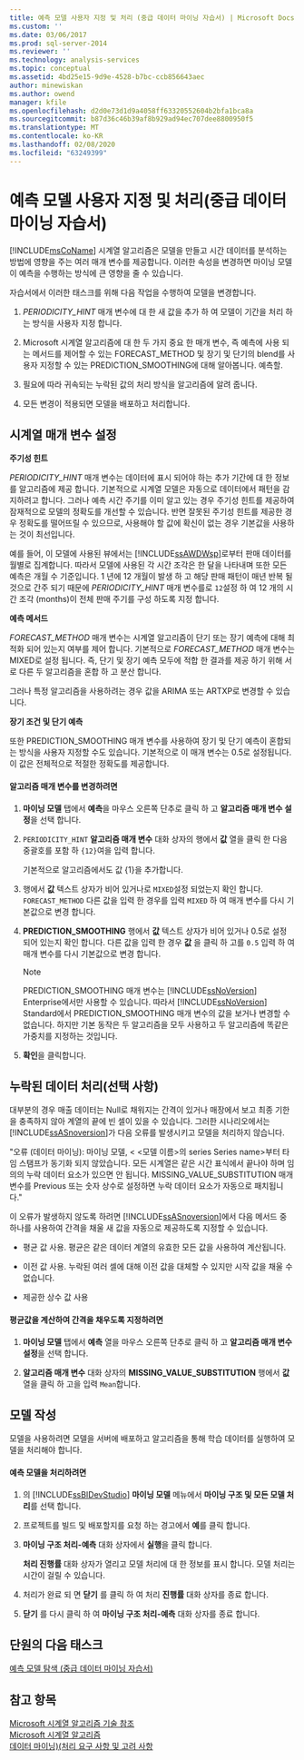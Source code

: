 ```yaml
---
title: 예측 모델 사용자 지정 및 처리 (중급 데이터 마이닝 자습서) | Microsoft Docs
ms.custom: ''
ms.date: 03/06/2017
ms.prod: sql-server-2014
ms.reviewer: ''
ms.technology: analysis-services
ms.topic: conceptual
ms.assetid: 4bd25e15-9d9e-4528-b7bc-ccb856643aec
author: minewiskan
ms.author: owend
manager: kfile
ms.openlocfilehash: d2d0e73d1d9a4058ff63320552604b2bfa1bca8a
ms.sourcegitcommit: b87d36c46b39af8b929ad94ec707dee8800950f5
ms.translationtype: MT
ms.contentlocale: ko-KR
ms.lasthandoff: 02/08/2020
ms.locfileid: "63249399"
---
```

# <a name="customizing-and-processing-the-forecasting-model-intermediate-data-mining-tutorial"></a>예측 모델 사용자 지정 및 처리(중급 데이터 마이닝 자습서)
  
  [!INCLUDE[msCoName](../includes/msconame-md.md)] 시계열 알고리즘은 모델을 만들고 시간 데이터를 분석하는 방법에 영향을 주는 여러 매개 변수를 제공합니다. 이러한 속성을 변경하면 마이닝 모델이 예측을 수행하는 방식에 큰 영향을 줄 수 있습니다.  
  
 자습서에서 이러한 태스크를 위해 다음 작업을 수행하여 모델을 변경합니다.  
  
1.  *PERIODICITY_HINT* 매개 변수에 대 한 새 값을 추가 하 여 모델이 기간을 처리 하는 방식을 사용자 지정 합니다.  
  
2.  Microsoft 시계열 알고리즘에 대 한 두 가지 중요 한 매개 변수, 즉 예측에 사용 되는 메서드를 제어할 수 있는 FORECAST_METHOD 및 장기 및 단기의 blend를 사용자 지정할 수 있는 PREDICTION_SMOOTHING에 대해 알아봅니다. 예측할.  
  
3.  필요에 따라 귀속되는 누락된 값의 처리 방식을 알고리즘에 알려 줍니다.  
  
4.  모든 변경이 적용되면 모델을 배포하고 처리합니다.  
  
## <a name="setting-time-series-parameters"></a>시계열 매개 변수 설정  
 **주기성 힌트**  
  
 *PERIODICITY_HINT* 매개 변수는 데이터에 표시 되어야 하는 추가 기간에 대 한 정보를 알고리즘에 제공 합니다. 기본적으로 시계열 모델은 자동으로 데이터에서 패턴을 감지하려고 합니다. 그러나 예측 시간 주기를 이미 알고 있는 경우 주기성 힌트를 제공하여 잠재적으로 모델의 정확도를 개선할 수 있습니다. 반면 잘못된 주기성 힌트를 제공한 경우 정확도를 떨어뜨릴 수 있으므로, 사용해야 할 값에 확신이 없는 경우 기본값을 사용하는 것이 최선입니다.  
  
 예를 들어, 이 모델에 사용된 뷰에서는 [!INCLUDE[ssAWDWsp](../includes/ssawdwsp-md.md)]로부터 판매 데이터를 월별로 집계합니다. 따라서 모델에 사용된 각 시간 조각은 한 달을 나타내며 또한 모든 예측은 개월 수 기준입니다. 1 년에 12 개월이 발생 하 고 해당 판매 패턴이 매년 반복 될 것으로 간주 되기 때문에 *PERIODICITY_HINT* 매개 변수를로 `12`설정 하 여 12 개의 시간 조각 (months)이 전체 판매 주기를 구성 하도록 지정 합니다.  
  
 **예측 메서드**  
  
 *FORECAST_METHOD* 매개 변수는 시계열 알고리즘이 단기 또는 장기 예측에 대해 최적화 되어 있는지 여부를 제어 합니다. 기본적으로 *FORECAST_METHOD* 매개 변수는 MIXED로 설정 됩니다. 즉, 단기 및 장기 예측 모두에 적합 한 결과를 제공 하기 위해 서로 다른 두 알고리즘을 혼합 하 고 분산 합니다.  
  
 그러나 특정 알고리즘을 사용하려는 경우 값을 ARIMA 또는 ARTXP로 변경할 수 있습니다.  
  
 **장기 조건 및 단기 예측**  
  
 또한 PREDICTION_SMOOTHING 매개 변수를 사용하여 장기 및 단기 예측이 혼합되는 방식을 사용자 지정할 수도 있습니다. 기본적으로 이 매개 변수는 0.5로 설정됩니다. 이 값은 전체적으로 적절한 정확도를 제공합니다.  
  
#### <a name="to-change-the-algorithm-parameters"></a>알고리즘 매개 변수를 변경하려면  
  
1.  **마이닝 모델** 탭에서 **예측**을 마우스 오른쪽 단추로 클릭 하 고 **알고리즘 매개 변수 설정**을 선택 합니다.  
  
2.  `PERIODICITY_HINT` **알고리즘 매개 변수** 대화 상자의 행에서 **값** 열을 클릭 한 다음 중괄호를 포함 하 `{12}`여을 입력 합니다.  
  
     기본적으로 알고리즘에서도 값 {1}을 추가합니다.  
  
3.  행에서 **값** 텍스트 상자가 비어 있거나로 `MIXED`설정 되었는지 확인 합니다. `FORECAST_METHOD` 다른 값을 입력 한 경우를 입력 `MIXED` 하 여 매개 변수를 다시 기본값으로 변경 합니다.  
  
4.  **PREDICTION_SMOOTHING** 행에서 **값** 텍스트 상자가 비어 있거나 0.5로 설정 되어 있는지 확인 합니다. 다른 값을 입력 한 경우 **값** 을 클릭 하 고를 `0.5` 입력 하 여 매개 변수를 다시 기본값으로 변경 합니다.  
  
    > [!NOTE]  
    >  PREDICTION_SMOOTHING 매개 변수는 [!INCLUDE[ssNoVersion](../includes/ssnoversion-md.md)] Enterprise에서만 사용할 수 있습니다. 따라서 [!INCLUDE[ssNoVersion](../includes/ssnoversion-md.md)] Standard에서 PREDICTION_SMOOTHING 매개 변수의 값을 보거나 변경할 수 없습니다. 하지만 기본 동작은 두 알고리즘을 모두 사용하고 두 알고리즘에 똑같은 가중치를 지정하는 것입니다.  
  
5.  **확인**을 클릭합니다.  
  
## <a name="handling-missing-data-optional"></a>누락된 데이터 처리(선택 사항)  
 대부분의 경우 매출 데이터는 Null로 채워지는 간격이 있거나 매장에서 보고 최종 기한을 충족하지 않아 계열의 끝에 빈 셀이 있을 수 있습니다. 그러한 시나리오에서는 [!INCLUDE[ssASnoversion](../includes/ssasnoversion-md.md)]가 다음 오류를 발생시키고 모델을 처리하지 않습니다.  
  
 "오류 (데이터 마이닝): 마이닝 모델, \< \<모델 이름>의 series Series name>부터 타임 스탬프가 동기화 되지 않았습니다. 모든 시계열은 같은 시간 표식에서 끝나야 하며 임의의 누락 데이터 요소가 있으면 안 됩니다. MISSING_VALUE_SUBSTITUTION 매개 변수를 Previous 또는 숫자 상수로 설정하면 누락 데이터 요소가 자동으로 패치됩니다."  
  
 이 오류가 발생하지 않도록 하려면 [!INCLUDE[ssASnoversion](../includes/ssasnoversion-md.md)]에서 다음 메서드 중 하나를 사용하여 간격을 채울 새 값을 자동으로 제공하도록 지정할 수 있습니다.  
  
-   평균 값 사용. 평균은 같은 데이터 계열의 유효한 모든 값을 사용하여 계산됩니다.  
  
-   이전 값 사용. 누락된 여러 셀에 대해 이전 값을 대체할 수 있지만 시작 값을 채울 수 없습니다.  
  
-   제공한 상수 값 사용  
  
#### <a name="to-specify-that-gaps-be-filled-by-averaging-values"></a>평균값을 계산하여 간격을 채우도록 지정하려면  
  
1.  **마이닝 모델** 탭에서 **예측** 열을 마우스 오른쪽 단추로 클릭 하 고 **알고리즘 매개 변수 설정**을 선택 합니다.  
  
2.  **알고리즘 매개 변수** 대화 상자의 **MISSING_VALUE_SUBSTITUTION** 행에서 **값** 열을 클릭 하 고을 입력 `Mean`합니다.  
  
## <a name="build-the-model"></a>모델 작성  
 모델을 사용하려면 모델을 서버에 배포하고 알고리즘을 통해 학습 데이터를 실행하여 모델을 처리해야 합니다.  
  
#### <a name="to-process-the-forecasting-model"></a>예측 모델을 처리하려면  
  
1.  의 [!INCLUDE[ssBIDevStudio](../includes/ssbidevstudio-md.md)] **마이닝 모델** 메뉴에서 **마이닝 구조 및 모든 모델 처리**를 선택 합니다.  
  
2.  프로젝트를 빌드 및 배포할지를 요청 하는 경고에서 **예**를 클릭 합니다.  
  
3.  **마이닝 구조 처리-예측** 대화 상자에서 **실행**을 클릭 합니다.  
  
     **처리 진행률** 대화 상자가 열리고 모델 처리에 대 한 정보를 표시 합니다. 모델 처리는 시간이 걸릴 수 있습니다.  
  
4.  처리가 완료 되 면 **닫기** 를 클릭 하 여 처리 **진행률** 대화 상자를 종료 합니다.  
  
5.  **닫기** 를 다시 클릭 하 여 **마이닝 구조 처리-예측** 대화 상자를 종료 합니다.  
  
## <a name="next-task-in-lesson"></a>단원의 다음 태스크  
 [예측 모델 탐색 &#40;중급 데이터 마이닝 자습서&#41;](../../2014/tutorials/exploring-the-forecasting-model-intermediate-data-mining-tutorial.md)  
  
## <a name="see-also"></a>참고 항목  
 [Microsoft 시계열 알고리즘 기술 참조](../../2014/analysis-services/data-mining/microsoft-time-series-algorithm-technical-reference.md)   
 [Microsoft 시계열 알고리즘](../../2014/analysis-services/data-mining/microsoft-time-series-algorithm.md)   
 [데이터 마이닝&#41;&#40;처리 요구 사항 및 고려 사항](../../2014/analysis-services/data-mining/processing-requirements-and-considerations-data-mining.md)  
  
  
